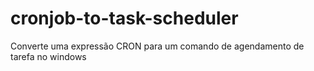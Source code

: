 # cronjob-to-task-scheduler
Converte uma expressão CRON para um comando de agendamento de tarefa no windows
